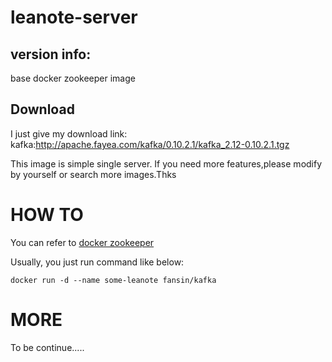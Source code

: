 # leanote-server
## version info:
base docker zookeeper image   

## Download
I just give my download link:
kafka:http://apache.fayea.com/kafka/0.10.2.1/kafka_2.12-0.10.2.1.tgz

This image is simple single server.
If you need more features,please modify by yourself or search more images.Thks

# HOW TO

You can refer to [docker zookeeper](https://hub.docker.com/_/zookeeper/)

Usually, you just run command like below:

    docker run -d --name some-leanote fansin/kafka
# MORE
To be continue.....

